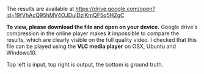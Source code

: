The results are available at https://drive.google.com/open?id=19fVhAcQ95hMV4OJDulDzlKmQF5q5HZgC

**To view, please download the file and open on your device.** Google drive's compression in the online player makes it impossible to compare the results, which are clearly visible on the full quality video.
I checked that this file can be played using the **VLC media player** on OSX, Ubuntu and Windows10.

Top left is input, top right is output, the bottom is ground truth.

